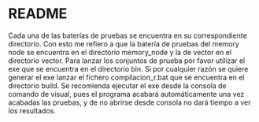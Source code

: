 # README #

Cada una de las baterías de pruebas se encuentra en su correspondiente directorio. Con esto me refiero a que la batería de pruebas del memory node se encuentra en el directorio memory_node y la de vector en
el directorio vector. Para lanzar los conjuntos de prueba por favor utilizar el exe que se encuentra en el directorio bin. Si por cualquier razón se quiere generar el exe lanzar el fichero compilacion_r.bat que
se encuentra en el directorio build. Se recomienda ejecutar el exe desde la consola de comando de visual, pues el programa acabará automáticamente una vez acabadas las pruebas, y de no abrirse desde consola no
dará tiempo a ver los resultados.